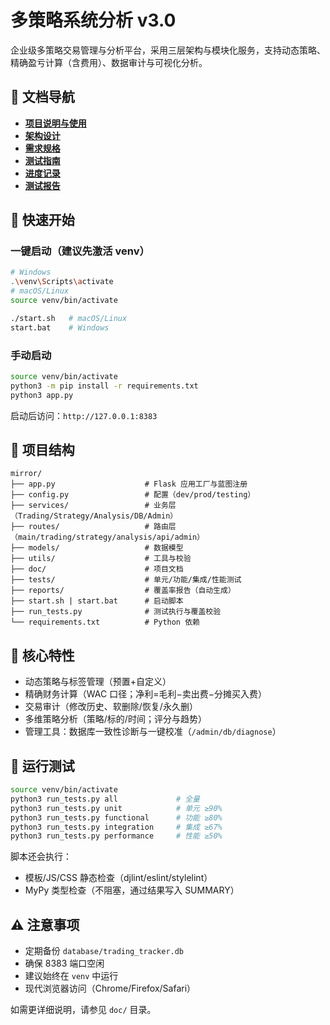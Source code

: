 # 多策略系统分析 v3.0

企业级多策略交易管理与分析平台，采用三层架构与模块化服务，支持动态策略、精确盈亏计算（含费用）、数据审计与可视化分析。

## 📖 文档导航

- **[项目说明与使用](doc/README.md)**
- **[架构设计](doc/ARCHITECTURE.md)**
- **[需求规格](doc/REQUIREMENTS.md)**
- **[测试指南](doc/TESTING.md)**
- **[进度记录](doc/PROGRESS.md)**
- **[测试报告](doc/TESTING_REPORT.md)**

## 🚀 快速开始

### 一键启动（建议先激活 venv）

```bash
# Windows
.\venv\Scripts\activate
# macOS/Linux
source venv/bin/activate

./start.sh   # macOS/Linux
start.bat    # Windows
```

### 手动启动

```bash
source venv/bin/activate
python3 -m pip install -r requirements.txt
python3 app.py
```

启动后访问：`http://127.0.0.1:8383`

## 📁 项目结构

```
mirror/
├── app.py                    # Flask 应用工厂与蓝图注册
├── config.py                 # 配置（dev/prod/testing）
├── services/                 # 业务层（Trading/Strategy/Analysis/DB/Admin）
├── routes/                   # 路由层（main/trading/strategy/analysis/api/admin）
├── models/                   # 数据模型
├── utils/                    # 工具与校验
├── doc/                      # 项目文档
├── tests/                    # 单元/功能/集成/性能测试
├── reports/                  # 覆盖率报告（自动生成）
├── start.sh | start.bat      # 启动脚本
├── run_tests.py              # 测试执行与覆盖校验
└── requirements.txt          # Python 依赖
```

## 🎯 核心特性

- 动态策略与标签管理（预置+自定义）
- 精确财务计算（WAC 口径；净利=毛利−卖出费−分摊买入费）
- 交易审计（修改历史、软删除/恢复/永久删）
- 多维策略分析（策略/标的/时间；评分与趋势）
- 管理工具：数据库一致性诊断与一键校准（`/admin/db/diagnose`）

## 🧪 运行测试

```bash
source venv/bin/activate
python3 run_tests.py all             # 全量
python3 run_tests.py unit            # 单元 ≥90%
python3 run_tests.py functional      # 功能 ≥80%
python3 run_tests.py integration     # 集成 ≥67%
python3 run_tests.py performance     # 性能 ≥50%
```

脚本还会执行：
- 模板/JS/CSS 静态检查（djlint/eslint/stylelint）
- MyPy 类型检查（不阻塞，通过结果写入 SUMMARY）

## ⚠️ 注意事项

- 定期备份 `database/trading_tracker.db`
- 确保 8383 端口空闲
- 建议始终在 `venv` 中运行
- 现代浏览器访问（Chrome/Firefox/Safari）

如需更详细说明，请参见 `doc/` 目录。